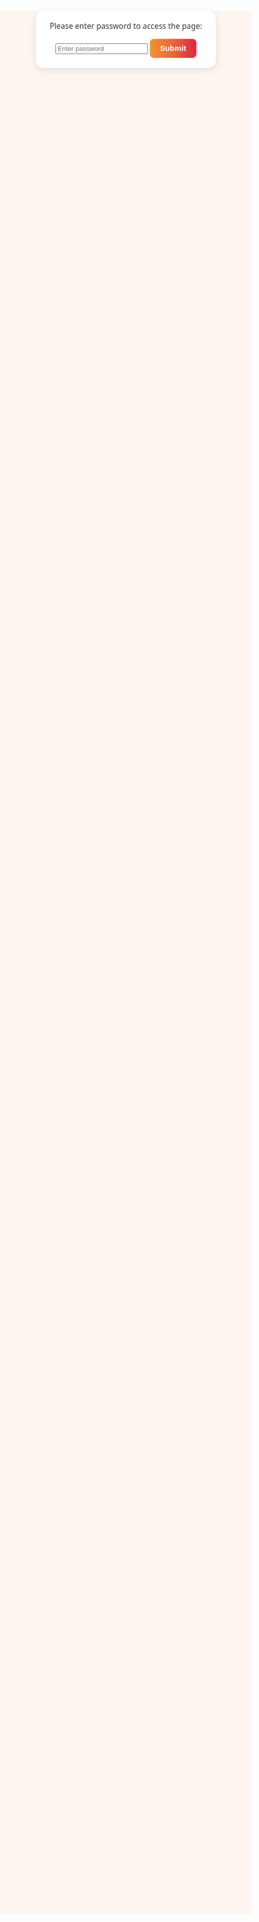 <!DOCTYPE html>
<html lang="en">
<head>
  <meta charset="UTF-8" />
  <title>Sarju's Assignments</title>
  <style>
    body {
      font-family: 'Segoe UI', Tahoma, Geneva, Verdana, sans-serif;
      margin: 0;
      padding: 0;
      background-color: #fdf6f0; /* Soft ivory */
      color: #3a3a3a;
    }

    header {
      background: linear-gradient(90deg, #f09433, #e6683c, #dc2743, #cc2366, #bc1888);
      color: #fff;
      padding: 25px;
      text-align: center;
      border-bottom: 4px solid #dc2743;
    }

    h1 {
      margin: 0;
      font-size: 2.5em;
    }

    .content {
      padding: 40px 20px;
      text-align: center;
      max-width: 1000px;
      margin: 0 auto;
    }

    h2 {
      font-size: 2em;
      margin-bottom: 30px;
      color: #333;
    }

    .grid {
      display: grid;
      grid-template-columns: repeat(auto-fit, minmax(180px, 1fr));
      gap: 20px;
      margin-bottom: 50px;
    }

    .assignment-box {
      background-color: #fff;
      color: #cc2366;
      padding: 20px;
      border-radius: 15px;
      text-decoration: none;
      font-weight: bold;
      font-size: 1.2em;
      transition: transform 0.3s ease-in-out, box-shadow 0.3s ease, background 0.4s;
      display: flex;
      justify-content: center;
      align-items: center;
      height: 100px;
      box-shadow: 0 4px 12px rgba(0, 0, 0, 0.08);
      animation: fadeIn 0.6s ease forwards;
      border: 2px solid #f3d5d5;
    }

    .assignment-box:hover {
      animation: bounce 0.6s ease;
      background: linear-gradient(135deg, #f09433, #e6683c, #dc2743, #cc2366, #bc1888);
      color: white;
      box-shadow: 0 6px 16px rgba(0, 0, 0, 0.2);
    }

    @keyframes bounce {
      0%   { transform: translateY(0); }
      30%  { transform: translateY(-8px); }
      60%  { transform: translateY(4px); }
      100% { transform: translateY(0); }
    }

    @keyframes fadeIn {
      0% { opacity: 0; transform: scale(0.95); }
      100% { opacity: 1; transform: scale(1); }
    }

    footer {
      margin-top: 50px;
      text-align: center;
      font-size: 1em;
      color: #555;
      padding: 20px;
      font-style: italic;
    }

    /* Password prompt styles */
    #password-prompt {
      text-align: center;
      margin: 100px auto;
      max-width: 320px;
      padding: 20px;
      background: #fff;
      border-radius: 15px;
      box-shadow: 0 4px 15px rgba(0,0,0,0.1);
      font-size: 1.1em;
    }

    #password-prompt input[type="password"] {
      width: 100%;
      padding: 10px;
      margin-top: 10px;
      border-radius: 8px;
      border: 2px solid #cc2366;
      font-size: 1em;
      box-sizing: border-box;
    }

    #password-prompt button {
      margin-top: 15px;
      padding: 10px 20px;
      border: none;
      background: linear-gradient(90deg, #f09433, #e6683c, #dc2743);
      color: white;
      font-weight: bold;
      font-size: 1em;
      border-radius: 8px;
      cursor: pointer;
      transition: background 0.3s ease;
    }

    #password-prompt button:hover {
      background: linear-gradient(90deg, #dc2743, #cc2366, #bc1888);
    }

    #error-msg {
      color: red;
      margin-top: 12px;
      display: none;
      font-weight: 600;
    }

    /* Style for the iframe container */
    #grade-container {
      margin: 40px auto;
      max-width: 600px;
      height: 200px;
      border: 3px solid #cc2366;
      border-radius: 12px;
      overflow: hidden;
      box-shadow: 0 4px 10px rgba(0,0,0,0.1);
      animation: fadeIn 0.6s ease forwards;
    }
  </style>
</head>
<body>

  <!-- PASSWORD PROMPT -->
  <div id="password-prompt">
    <div>Please enter password to access the page:</div>
    <input type="password" id="pwd" placeholder="Enter password" />
    <button onclick="checkPassword()">Submit</button>
    <div id="error-msg">Wrong password, please try again.</div>
  </div>

  <!-- MAIN CONTENT -->
  <div id="main-content" style="display:none;">
    <header>
      <h1>Welcome to Sarju's Assignment Page!</h1>
    </header>

    <div class="content">
      <h2>Assignments</h2>
      <div class="grid">
        <a class="assignment-box" href="https://docs.google.com/document/d/1aM00o3wSXN1zsT8bmxJBR58i3gHvUHTE8ROcabSHeuY/edit?usp=sharing">Investigation Report</a>
        <a class="assignment-box" href="https://sarjukharel.github.io/assignment-second/">CLI Dungeon Map</a>
        <a class="assignment-box" href="https://sarjukharel.github.io/library/">Virtual Library</a>
        <a class="assignment-box" href="https://sarjukharel.github.io/Apps-Script/">Apps Script</a>
        <a class="assignment-box" href="https://sarjukharel.github.io/sarjucrypto/">Cryptography Project </a>
        <a class="assignment-box" href="https://sarjukharel.github.io/hif-lumen/">HIF-Lumen</a>
        <a class="assignment-box" href="https://sarjukharel.github.io/wireeeee/">Wireshrak deep drive </a> 
        <a class="assignment-box" href="#">Assignment 8</a>
        <a class="assignment-box" href="#">Assignment 9</a>
        <a class="assignment-box" href="#">Assignment 10</a>
      </div>

      <h2>Your Current Course Grade</h2>
      <div id="grade-container">
        <iframe 
          src="https://script.google.com/macros/s/AKfycbzDAXHDLzUCGHb7CZa9c8Boi0CvIcwGr2nPAtnqpPQA2YpMxhfAAbsvr8uzx8CQ0RFfXg/exec" 
          width="100%" height="100%" frameborder="0" 
          sandbox="allow-scripts allow-same-origin allow-forms">
        </iframe>
      </div>
    </div>

    <footer>
      Eventually all waves settle down.
    </footer>
  </div>

  <script>
    const correctPassword = "tn9842";

    function checkPassword() {
      const input = document.getElementById("pwd").value;
      const errorMsg = document.getElementById("error-msg");

      if (input === correctPassword) {
        document.getElementById("password-prompt").style.display = "none";
        document.getElementById("main-content").style.display = "block";
      } else {
        errorMsg.style.display = "block";
      }
    }

    document.getElementById("pwd").addEventListener("keypress", function(e) {
      if (e.key === "Enter") {
        checkPassword();
      }
    });
  </script>

</body>
</html>

